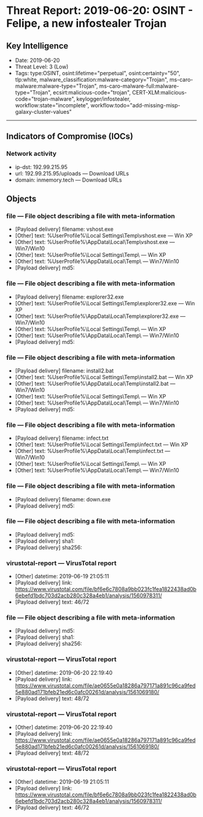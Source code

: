 # Threat Report: 2019-06-20: OSINT -  Felipe, a new infostealer Trojan


## Key Intelligence
* Date: 2019-06-20
* Threat Level: 3 (Low)
* Tags: type:OSINT, osint:lifetime="perpetual", osint:certainty="50", tlp:white, malware_classification:malware-category="Trojan", ms-caro-malware:malware-type="Trojan", ms-caro-malware-full:malware-type="Trojan", ecsirt:malicious-code="trojan", CERT-XLM:malicious-code="trojan-malware", keylogger/infostealer, workflow:state="incomplete", workflow:todo="add-missing-misp-galaxy-cluster-values"

---

## Indicators of Compromise (IOCs)
### Network activity
* ip-dst: 192.99.215.95
* url: 192.99.215.95/uploads — Download URLs
* domain: inmemory.tech — Download URLs

## Objects
### file — File object describing a file with meta-information
* [Payload delivery] filename: vshost.exe
* [Other] text: %UserProfile%\Local Settings\Temp\vshost.exe — Win XP
* [Other] text: %UserProfile%\AppData\Local\Temp\vshost.exe — Win7/Win10
* [Other] text: %UserProfile%\Local Settings\Temp\ — Win XP
* [Other] text: %UserProfile%\AppData\Local\Temp\ — Win7/Win10
* [Payload delivery] md5: <md5>

### file — File object describing a file with meta-information
* [Payload delivery] filename: explorer32.exe
* [Other] text: %UserProfile%\Local Settings\Temp\explorer32.exe — Win XP
* [Other] text: %UserProfile%\AppData\Local\Temp\explorer32.exe — Win7/Win10
* [Other] text: %UserProfile%\Local Settings\Temp\ — Win XP
* [Other] text: %UserProfile%\AppData\Local\Temp\ — Win7/Win10
* [Payload delivery] md5: <md5>

### file — File object describing a file with meta-information
* [Payload delivery] filename: install2.bat
* [Other] text: %UserProfile%\Local Settings\Temp\install2.bat — Win XP
* [Other] text: %UserProfile%\AppData\Local\Temp\install2.bat — Win7/Win10
* [Other] text: %UserProfile%\Local Settings\Temp\ — Win XP
* [Other] text: %UserProfile%\AppData\Local\Temp\ — Win7/Win10
* [Payload delivery] md5: <md5>

### file — File object describing a file with meta-information
* [Payload delivery] filename: infect.txt
* [Other] text: %UserProfile%\Local Settings\Temp\infect.txt — Win XP
* [Other] text: %UserProfile%\AppData\Local\Temp\infect.txt — Win7/Win10
* [Other] text: %UserProfile%\Local Settings\Temp\ — Win XP
* [Other] text: %UserProfile%\AppData\Local\Temp\ — Win7/Win10

### file — File object describing a file with meta-information
* [Payload delivery] filename: down.exe
* [Payload delivery] md5: <md5>

### file — File object describing a file with meta-information
* [Payload delivery] md5: <md5>
* [Payload delivery] sha1: <sha1>
* [Payload delivery] sha256: <sha256>

### virustotal-report — VirusTotal report
* [Other] datetime: 2019-06-19 21:05:11
* [Payload delivery] link: https://www.virustotal.com/file/bf6e6c7808a9bb023fc1fea1822438ad0b6ebefd1bdc703d2acb280c328a4eb1/analysis/1560978311/
* [Payload delivery] text: 46/72

### file — File object describing a file with meta-information
* [Payload delivery] md5: <md5>
* [Payload delivery] sha1: <sha1>
* [Payload delivery] sha256: <sha256>

### virustotal-report — VirusTotal report
* [Other] datetime: 2019-06-20 22:19:40
* [Payload delivery] link: https://www.virustotal.com/file/ae0655e0a18286a797171a891c96ca9fed5e880ad171bfeb21ed6c0afc00261d/analysis/1561069180/
* [Payload delivery] text: 48/72

### virustotal-report — VirusTotal report
* [Other] datetime: 2019-06-20 22:19:40
* [Payload delivery] link: https://www.virustotal.com/file/ae0655e0a18286a797171a891c96ca9fed5e880ad171bfeb21ed6c0afc00261d/analysis/1561069180/
* [Payload delivery] text: 48/72

### virustotal-report — VirusTotal report
* [Other] datetime: 2019-06-19 21:05:11
* [Payload delivery] link: https://www.virustotal.com/file/bf6e6c7808a9bb023fc1fea1822438ad0b6ebefd1bdc703d2acb280c328a4eb1/analysis/1560978311/
* [Payload delivery] text: 46/72

